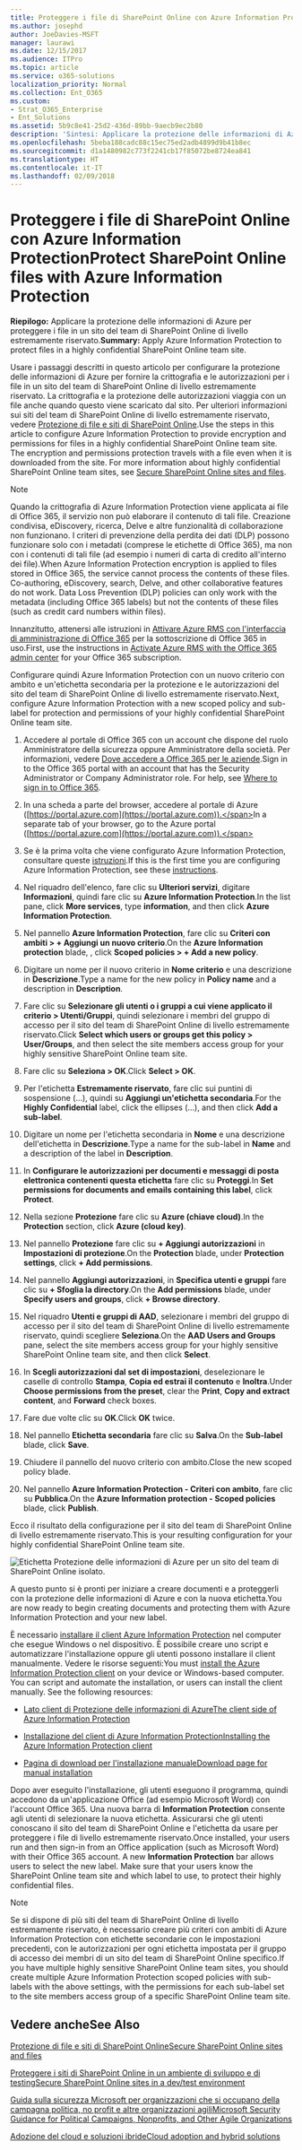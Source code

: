 ```yaml
---
title: Proteggere i file di SharePoint Online con Azure Information Protection
ms.author: josephd
author: JoeDavies-MSFT
manager: laurawi
ms.date: 12/15/2017
ms.audience: ITPro
ms.topic: article
ms.service: o365-solutions
localization_priority: Normal
ms.collection: Ent_O365
ms.custom:
- Strat_O365_Enterprise
- Ent_Solutions
ms.assetid: 5b9c8e41-25d2-436d-89bb-9aecb9ec2b80
description: 'Sintesi: Applicare la protezione delle informazioni di Azure per proteggere i file in un sito del team di SharePoint Online di livello estremamente riservato.'
ms.openlocfilehash: 5beba188cadc88c15ec75ed2adb4899d9b41b8ec
ms.sourcegitcommit: d1a1480982c773f2241cb17f85072be8724ea841
ms.translationtype: HT
ms.contentlocale: it-IT
ms.lasthandoff: 02/09/2018
---
```

# <a name="protect-sharepoint-online-files-with-azure-information-protection"></a><span data-ttu-id="76360-103">Proteggere i file di SharePoint Online con Azure Information Protection</span><span class="sxs-lookup"><span data-stu-id="76360-103">Protect SharePoint Online files with Azure Information Protection</span></span>

 <span data-ttu-id="76360-104">**Riepilogo:** Applicare la protezione delle informazioni di Azure per proteggere i file in un sito del team di SharePoint Online di livello estremamente riservato.</span><span class="sxs-lookup"><span data-stu-id="76360-104">**Summary:** Apply Azure Information Protection to protect files in a highly confidential SharePoint Online team site.</span></span>
  
<span data-ttu-id="76360-p101">Usare i passaggi descritti in questo articolo per configurare la protezione delle informazioni di Azure per fornire la crittografia e le autorizzazioni per i file in un sito del team di SharePoint Online di livello estremamente riservato. La crittografia e la protezione delle autorizzazioni viaggia con un file anche quando questo viene scaricato dal sito. Per ulteriori informazioni sui siti del team di SharePoint Online di livello estremamente riservato, vedere [Protezione di file e siti di SharePoint Online](secure-sharepoint-online-sites-and-files.md).</span><span class="sxs-lookup"><span data-stu-id="76360-p101">Use the steps in this article to configure Azure Information Protection to provide encryption and permissions for files in a highly confidential SharePoint Online team site. The encryption and permissions protection travels with a file even when it is downloaded from the site. For more information about highly confidential SharePoint Online team sites, see [Secure SharePoint Online sites and files](secure-sharepoint-online-sites-and-files.md).</span></span>
  
> [!NOTE]
> <span data-ttu-id="76360-p102">Quando la crittografia di Azure Information Protection viene applicata ai file di Office 365, il servizio non può elaborare il contenuto di tali file. Creazione condivisa, eDiscovery, ricerca, Delve e altre funzionalità di collaborazione non funzionano. I criteri di prevenzione della perdita dei dati (DLP) possono funzionare solo con i metadati (comprese le etichette di Office 365), ma non con i contenuti di tali file (ad esempio i numeri di carta di credito all'interno dei file).</span><span class="sxs-lookup"><span data-stu-id="76360-p102">When Azure Information Protection encryption is applied to files stored in Office 365, the service cannot process the contents of these files. Co-authoring, eDiscovery, search, Delve, and other collaborative features do not work. Data Loss Prevention (DLP) policies can only work with the metadata (including Office 365 labels) but not the contents of these files (such as credit card numbers within files).</span></span> 
  
<span data-ttu-id="76360-111">Innanzitutto, attenersi alle istruzioni in [Attivare Azure RMS con l'interfaccia di amministrazione di Office 365](https://docs.microsoft.com/information-protection/deploy-use/activate-office365) per la sottoscrizione di Office 365 in uso.</span><span class="sxs-lookup"><span data-stu-id="76360-111">First, use the instructions in [Activate Azure RMS with the Office 365 admin center](https://docs.microsoft.com/information-protection/deploy-use/activate-office365) for your Office 365 subscription.</span></span>
  
<span data-ttu-id="76360-112">Configurare quindi Azure Information Protection con un nuovo criterio con ambito e un'etichetta secondaria per la protezione e le autorizzazioni del sito del team di SharePoint Online di livello estremamente riservato.</span><span class="sxs-lookup"><span data-stu-id="76360-112">Next, configure Azure Information Protection with a new scoped policy and sub-label for protection and permissions of your highly confidential SharePoint Online team site.</span></span>
  
1. <span data-ttu-id="76360-p103">Accedere al portale di Office 365 con un account che dispone del ruolo Amministratore della sicurezza oppure Amministratore della società. Per informazioni, vedere [Dove accedere a Office 365 per le aziende](https://support.office.com/Article/Where-to-sign-in-to-Office-365-e9eb7d51-5430-4929-91ab-6157c5a050b4).</span><span class="sxs-lookup"><span data-stu-id="76360-p103">Sign in to the Office 365 portal with an account that has the Security Administrator or Company Administrator role. For help, see [Where to sign in to Office 365](https://support.office.com/Article/Where-to-sign-in-to-Office-365-e9eb7d51-5430-4929-91ab-6157c5a050b4).</span></span>
    
2. <span data-ttu-id="76360-115">In una scheda a parte del browser, accedere al portale di Azure ([https://portal.azure.com](https://portal.azure.com)).</span><span class="sxs-lookup"><span data-stu-id="76360-115">In a separate tab of your browser, go to the Azure portal ([https://portal.azure.com](https://portal.azure.com)).</span></span>
    
3. <span data-ttu-id="76360-116">Se è la prima volta che viene configurato Azure Information Protection, consultare queste [istruzioni](https://docs.microsoft.com/information-protection/deploy-use/configure-policy#to-access-the-azure-information-protection-blade-for-the-first-time).</span><span class="sxs-lookup"><span data-stu-id="76360-116">If this is the first time you are configuring Azure Information Protection, see these [instructions](https://docs.microsoft.com/information-protection/deploy-use/configure-policy#to-access-the-azure-information-protection-blade-for-the-first-time).</span></span>
    
4. <span data-ttu-id="76360-117">Nel riquadro dell'elenco, fare clic su **Ulteriori servizi**, digitare **Informazioni**, quindi fare clic su **Azure Information Protection**.</span><span class="sxs-lookup"><span data-stu-id="76360-117">In the list pane, click **More services**, type **information**, and then click **Azure Information Protection**.</span></span>
    
5. <span data-ttu-id="76360-118">Nel pannello **Azure Information Protection**, fare clic su **Criteri con ambiti > + Aggiungi un nuovo criterio**.</span><span class="sxs-lookup"><span data-stu-id="76360-118">On the **Azure Information protection** blade, , click **Scoped policies > + Add a new policy**.</span></span>
    
6. <span data-ttu-id="76360-119">Digitare un nome per il nuovo criterio in **Nome criterio** e una descrizione in **Descrizione**.</span><span class="sxs-lookup"><span data-stu-id="76360-119">Type a name for the new policy in **Policy name** and a description in **Description**.</span></span>
    
7. <span data-ttu-id="76360-120">Fare clic su **Selezionare gli utenti o i gruppi a cui viene applicato il criterio > Utenti/Gruppi**, quindi selezionare i membri del gruppo di accesso per il sito del team di SharePoint Online di livello estremamente riservato.</span><span class="sxs-lookup"><span data-stu-id="76360-120">Click **Select which users or groups get this policy > User/Groups**, and then select the site members access group for your highly sensitive SharePoint Online team site.</span></span> 
    
8. <span data-ttu-id="76360-121">Fare clic su **Seleziona > OK**.</span><span class="sxs-lookup"><span data-stu-id="76360-121">Click **Select > OK**.</span></span>
    
9. <span data-ttu-id="76360-122">Per l'etichetta **Estremamente riservato**, fare clic sui puntini di sospensione (…), quindi su **Aggiungi un'etichetta secondaria**.</span><span class="sxs-lookup"><span data-stu-id="76360-122">For the **Highly Confidential** label, click the ellipses (…), and then click **Add a sub-label**.</span></span>
    
10. <span data-ttu-id="76360-123">Digitare un nome per l'etichetta secondaria in **Nome** e una descrizione dell'etichetta in **Descrizione**.</span><span class="sxs-lookup"><span data-stu-id="76360-123">Type a name for the sub-label in **Name** and a description of the label in **Description**.</span></span>
    
11. <span data-ttu-id="76360-124">In **Configurare le autorizzazioni per documenti e messaggi di posta elettronica contenenti questa etichetta** fare clic su **Proteggi**.</span><span class="sxs-lookup"><span data-stu-id="76360-124">In **Set permissions for documents and emails containing this label**, click **Protect**.</span></span>
    
12. <span data-ttu-id="76360-125">Nella sezione **Protezione** fare clic su **Azure (chiave cloud)**.</span><span class="sxs-lookup"><span data-stu-id="76360-125">In the **Protection** section, click **Azure (cloud key)**.</span></span>
    
13. <span data-ttu-id="76360-126">Nel pannello **Protezione** fare clic su **+ Aggiungi autorizzazioni** in **Impostazioni di protezione**.</span><span class="sxs-lookup"><span data-stu-id="76360-126">On the **Protection** blade, under **Protection settings**, click **+ Add permissions**.</span></span>
    
14. <span data-ttu-id="76360-127">Nel pannello **Aggiungi autorizzazioni**, in **Specifica utenti e gruppi** fare clic su **+ Sfoglia la directory**.</span><span class="sxs-lookup"><span data-stu-id="76360-127">On the **Add permissions** blade, under **Specify users and groups**, click **+ Browse directory**.</span></span>
    
15. <span data-ttu-id="76360-128">Nel riquadro **Utenti e gruppi di AAD**, selezionare i membri del gruppo di accesso per il sito del team di SharePoint Online di livello estremamente riservato, quindi scegliere **Seleziona**.</span><span class="sxs-lookup"><span data-stu-id="76360-128">On the **AAD Users and Groups** pane, select the site members access group for your highly sensitive SharePoint Online team site, and then click **Select**.</span></span>
    
16. <span data-ttu-id="76360-129">In **Scegli autorizzazioni dal set di impostazioni**, deselezionare le caselle di controllo **Stampa**, **Copia ed estrai il contenuto** e **Inoltra**.</span><span class="sxs-lookup"><span data-stu-id="76360-129">Under **Choose permissions from the preset**, clear the **Print**, **Copy and extract content**, and **Forward** check boxes.</span></span>
    
17. <span data-ttu-id="76360-130">Fare due volte clic su **OK**.</span><span class="sxs-lookup"><span data-stu-id="76360-130">Click **OK** twice.</span></span>
    
18. <span data-ttu-id="76360-131">Nel pannello **Etichetta secondaria** fare clic su **Salva**.</span><span class="sxs-lookup"><span data-stu-id="76360-131">On the **Sub-label** blade, click **Save**.</span></span>
    
19. <span data-ttu-id="76360-132">Chiudere il pannello del nuovo criterio con ambito.</span><span class="sxs-lookup"><span data-stu-id="76360-132">Close the new scoped policy blade.</span></span>
    
20. <span data-ttu-id="76360-133">Nel pannello **Azure Information Protection - Criteri con ambito**, fare clic su **Pubblica**.</span><span class="sxs-lookup"><span data-stu-id="76360-133">On the **Azure Information protection - Scoped policies** blade, click **Publish**.</span></span>
    
<span data-ttu-id="76360-134">Ecco il risultato della configurazione per il sito del team di SharePoint Online di livello estremamente riservato.</span><span class="sxs-lookup"><span data-stu-id="76360-134">This is your resulting configuration for your highly confidential SharePoint Online team site.</span></span>
  
![Etichetta Protezione delle informazioni di Azure per un sito del team di SharePoint Online isolato.](images/8cc92aa4-e7bc-4c2f-a4a4-3b034b21aebf.png)
  
<span data-ttu-id="76360-136">A questo punto si è pronti per iniziare a creare documenti e a proteggerli con la protezione delle informazioni di Azure e con la nuova etichetta.</span><span class="sxs-lookup"><span data-stu-id="76360-136">You are now ready to begin creating documents and protecting them with Azure Information Protection and your new label.</span></span>
  
<span data-ttu-id="76360-p104">È necessario [installare il client Azure Information Protection](https://docs.microsoft.com/information-protection/rms-client/install-client-app) nel computer che esegue Windows o nel dispositivo. È possibile creare uno script e automatizzare l'installazione oppure gli utenti possono installare il client manualmente. Vedere le risorse seguenti:</span><span class="sxs-lookup"><span data-stu-id="76360-p104">You must [install the Azure Information Protection client](https://docs.microsoft.com/information-protection/rms-client/install-client-app) on your device or Windows-based computer. You can script and automate the installation, or users can install the client manually. See the following resources:</span></span>
  
- [<span data-ttu-id="76360-140">Lato client di Protezione delle informazioni di Azure</span><span class="sxs-lookup"><span data-stu-id="76360-140">The client side of Azure Information Protection</span></span>](https://docs.microsoft.com/information-protection/rms-client/use-client)
    
- [<span data-ttu-id="76360-141">Installazione del client di Azure Information Protection</span><span class="sxs-lookup"><span data-stu-id="76360-141">Installing the Azure Information Protection client</span></span>](https://docs.microsoft.com/information-protection/rms-client/client-admin-guide)
    
- [<span data-ttu-id="76360-142">Pagina di download per l'installazione manuale</span><span class="sxs-lookup"><span data-stu-id="76360-142">Download page for manual installation</span></span>](https://www.microsoft.com/download/details.aspx?id=53018)
    
<span data-ttu-id="76360-p105">Dopo aver eseguito l'installazione, gli utenti eseguono il programma, quindi accedono da un'applicazione Office (ad esempio Microsoft Word) con l'account Office 365. Una nuova barra di **Information Protection** consente agli utenti di selezionare la nuova etichetta. Assicurarsi che gli utenti conoscano il sito del team di SharePoint Online e l'etichetta da usare per proteggere i file di livello estremamente riservato.</span><span class="sxs-lookup"><span data-stu-id="76360-p105">Once installed, your users run and then sign-in from an Office application (such as Microsoft Word) with their Office 365 account. A new **Information Protection** bar allows users to select the new label. Make sure that your users know the SharePoint Online team site and which label to use, to protect their highly confidential files.</span></span>
  
> [!NOTE]
> <span data-ttu-id="76360-146">Se si dispone di più siti del team di SharePoint Online di livello estremamente riservato, è necessario creare più criteri con ambiti di Azure Information Protection con etichette secondarie con le impostazioni precedenti, con le autorizzazioni per ogni etichetta impostata per il gruppo di accesso dei membri di un sito del team di SharePoint Online specifico.</span><span class="sxs-lookup"><span data-stu-id="76360-146">If you have multiple highly sensitive SharePoint Online team sites, you should create multiple Azure Information Protection scoped policies with sub-labels with the above settings, with the permissions for each sub-label set to the site members access group of a specific SharePoint Online team site.</span></span> 
  
## <a name="see-also"></a><span data-ttu-id="76360-147">Vedere anche</span><span class="sxs-lookup"><span data-stu-id="76360-147">See Also</span></span>

[<span data-ttu-id="76360-148">Protezione di file e siti di SharePoint Online</span><span class="sxs-lookup"><span data-stu-id="76360-148">Secure SharePoint Online sites and files</span></span>](secure-sharepoint-online-sites-and-files.md)
  
[<span data-ttu-id="76360-149">Proteggere i siti di SharePoint Online in un ambiente di sviluppo e di testing</span><span class="sxs-lookup"><span data-stu-id="76360-149">Secure SharePoint Online sites in a dev/test environment</span></span>](secure-sharepoint-online-sites-in-a-dev-test-environment.md)
  
[<span data-ttu-id="76360-150">Guida sulla sicurezza Microsoft per organizzazioni che si occupano della campagna politica, no profit e altre organizzazioni agili</span><span class="sxs-lookup"><span data-stu-id="76360-150">Microsoft Security Guidance for Political Campaigns, Nonprofits, and Other Agile Organizations</span></span>](microsoft-security-guidance-for-political-campaigns-nonprofits-and-other-agile-o.md)
  
[<span data-ttu-id="76360-151">Adozione del cloud e soluzioni ibride</span><span class="sxs-lookup"><span data-stu-id="76360-151">Cloud adoption and hybrid solutions</span></span>](cloud-adoption-and-hybrid-solutions.md)




